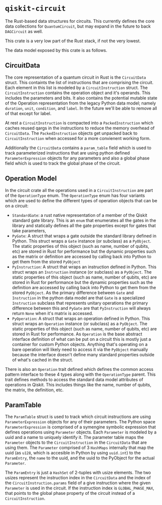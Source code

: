 # `qiskit-circuit`

The Rust-based data structures for circuits.
This currently defines the core data collections for `QuantumCircuit`, but may expand in the future to back `DAGCircuit` as well.

This crate is a very low part of the Rust stack, if not the very lowest.

The data model exposed by this crate is as follows.

## CircuitData

The core representation of a quantum circuit in Rust is the `CircuitData` struct. This containts the list
of instructions that are comprising the circuit. Each element in this list is modeled by a
`CircuitInstruction` struct. The `CircuitInstruction` contains the operation object and it's operands.
This includes the parameters and bits. It also contains the potential mutable state of the Operation representation from the legacy Python data model; namely `duration`, `unit`, `condition`, and `label`.
In the future we'll be able to remove all of that except for label.

At rest a `CircuitInstruction` is compacted into a `PackedInstruction` which caches reused qargs
in the instructions to reduce the memory overhead of `CircuitData`. The `PackedInstruction` objects
get unpacked back to `CircuitInstruction` when accessed for a more convienent working form.

Additionally the `CircuitData` contains a `param_table` field which is used to track parameterized
instructions that are using python defined `ParameterExpression` objects for any parameters and also
a global phase field which is used to track the global phase of the circuit.

## Operation Model

In the circuit crate all the operations used in a `CircuitInstruction` are part of the `OperationType`
enum. The `OperationType` enum has four variants which are used to define the different types of
operation objects that can be on a circuit:

 - `StandardGate`: a rust native representation of a member of the Qiskit standard gate library. This is
    an `enum` that enumerates all the gates in the library and statically defines all the gate properties
    except for gates that take parameters,
 - `PyGate`: A struct that wraps a gate outside the standard library defined in Python. This struct wraps
    a `Gate` instance (or subclass) as a `PyObject`. The static properties of this object (such as name,
    number of qubits, etc) are stored in Rust for performance but the dynamic properties such as
    the matrix or definition are accessed by calling back into Python to get them from the stored
    `PyObject`
 - `PyInstruction`: A struct that wraps an instruction defined in Python. This struct wraps an
    `Instruction` instance (or subclass) as a `PyObject`. The static properties of this object (such as
    name, number of qubits, etc) are stored in Rust for performance but the dynamic properties such as
    the definition are accessed by calling back into Python to get them from the stored `PyObject`. As
    the primary difference between `Gate` and `Instruction` in the python data model are that `Gate` is a
    specialized `Instruction` subclass that represents unitary operations the primary difference between
    this and `PyGate` are that `PyInstruction` will always return `None` when it's matrix is accessed.
 - `PyOperation`: A struct that wraps an operation defined in Python. This struct wraps an `Operation`
    instance (or subclass) as a `PyObject`. The static properties of this object (such as name, number
    of qubits, etc) are stored in Rust for performance. As `Operation` is the base abstract interface
    definition of what can be put on a circuit this is mostly just a container for custom Python objects.
    Anything that's operating on a bare operation will likely need to access it via the `PyObject`
    manually because the interface doesn't define many standard properties outside of what's cached in
    the struct.

There is also an `Operation` trait defined which defines the common access pattern interface to these
4 types along with the `OperationType` parent. This trait defines methods to access the standard data
model attributes of operations in Qiskit. This includes things like the name, number of qubits, the matrix, the definition, etc.

## ParamTable

The `ParamTable` struct is used to track which circuit instructions are using `ParameterExpression`
objects for any of their parameters. The Python space `ParameterExpression` is comprised of a symengine
symbolic expression that defines operations using `Parameter` objects. Each `Parameter` is modeled by
a uuid and a name to uniquely identify it. The parameter table maps the `Parameter` objects to the
`CircuitInstruction` in the `CircuitData` that are using them. The `Parameter` comprised of 3 `HashMaps` internally that map the uuid (as `u128`, which is accesible in Python by using `uuid.int`) to the `ParamEntry`, the `name` to the uuid, and the uuid to the PyObject for the actual `Parameter`.

The `ParamEntry` is just a `HashSet` of 2-tuples with usize elements. The two usizes represent the instruction index in the `CircuitData` and the index of the `CircuitInstruction.params` field of
a give instruction where the given `Parameter` is used in the circuit. If the instruction index is
`GLOBAL_PHASE_MAX`, that points to the global phase property of the circuit instead of a `CircuitInstruction`.
